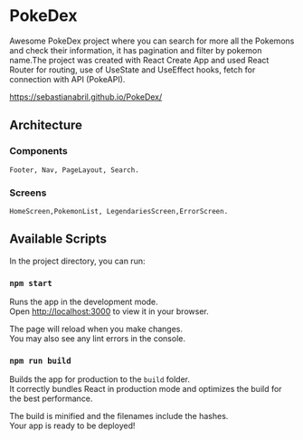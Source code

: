 # PokeDex

Awesome PokeDex project where you can search for more all the Pokemons and check their information, it has pagination and filter by pokemon name.The project was created with React Create App and used React Router for routing, use of UseState and UseEffect hooks, fetch for connection with API (PokeAPI).

https://sebastianabril.github.io/PokeDex/

## Architecture

### Components

    Footer, Nav, PageLayout, Search.

### Screens

    HomeScreen,PokemonList, LegendariesScreen,ErrorScreen.

## Available Scripts

In the project directory, you can run:

### `npm start`

Runs the app in the development mode.\
Open [http://localhost:3000](http://localhost:3000) to view it in your browser.

The page will reload when you make changes.\
You may also see any lint errors in the console.

### `npm run build`

Builds the app for production to the `build` folder.\
It correctly bundles React in production mode and optimizes the build for the best performance.

The build is minified and the filenames include the hashes.\
Your app is ready to be deployed!
